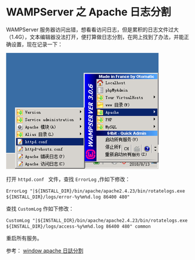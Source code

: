 # WAMPServer 之 Apache 日志分割

WAMPServer 服务器访问出错，想看看访问日志，但是累积的日志文件过大（1.4G），文本编辑器没法打开，便打算做日志分割，在网上找到了办法，并能正确设置，现在记录一下：

![httpd.conf ](./src/YVYYF01Yg8.png)

打开 `httpd.conf ` 文件，查找 `ErrorLog` ,作如下修改：

```
ErrorLog "|${INSTALL_DIR}/bin/apache/apache2.4.23/bin/rotatelogs.exe ${INSTALL_DIR}/logs/error-%y%m%d.log 86400 480"
```

查找 `CustomLog` 作如下修改：

```
CustomLog "|${INSTALL_DIR}/bin/apache/apache2.4.23/bin/rotatelogs.exe ${INSTALL_DIR}/logs/access-%y%m%d.log 86400 480" common
```

重启所有服务。


参考：
[window apache 日誌分割](https://hk.saowen.com/a/ee25d00cba77cd2b7e90acc31fdb90039b2132a9ba8040b9c887a8345bbd5a04)
